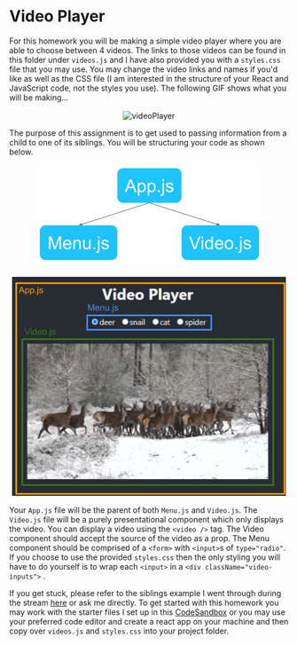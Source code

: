 # Video Player

For this homework you will be making a simple video player where you are able to choose between 4 videos. The links to those videos can be found in this folder under `videos.js` and I have also provided you with a `styles.css` file that you may use. You may change the video links and names if you'd like as well as the CSS file (I am interested in the structure of your React and JavaScript code, not the styles you use). The following GIF shows what you will be making...

<p align="center">
  <img align="center" src="https://github.com/bitprj/Bitcamp-React/blob/week2/week2/homework/issues/images/videoPlayer.gif" alt="videoPlayer" />
</p>

The purpose of this assignment is to get used to passing information from a child to one of its siblings. You will be structuring your code as shown below.

<p align="center">
  <img src="https://github.com/bitprj/Bitcamp-React/blob/week2/week2/homework/issues/images/diagram.png" alt="diagram" />
</p>
<p align="center">
  <img src="https://github.com/bitprj/Bitcamp-React/blob/week2/week2/homework/issues/images/componentLayout.png" alt="componentLayout" />
</p>

Your `App.js` file will be the parent of both `Menu.js` and `Video.js`. The `Video.js` file will be a purely presentational component which only displays the video. You can display a video using the `<video />` tag. The Video component should accept the source of the video as a prop. The Menu component should be comprised of a `<form>` with `<input>`s of `type="radio"`. If you choose to use the provided `styles.css` then the only styling you will have to do yourself is to wrap each `<input>` in a `<div className="video-inputs">` .

If you get stuck, please refer to the siblings example I went through during the stream [here](https://codesandbox.io/s/update-sibling-fz9gd) or ask me directly. To get started with this homework you may work with the starter files I set up in this [CodeSandbox](https://codesandbox.io/s/video-player-starter-65mc6) or you may use your preferred code editor and create a react app on your machine and then copy over `videos.js` and `styles.css` into your project folder.
